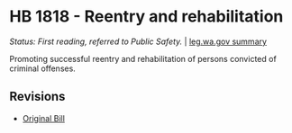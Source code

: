 # HB 1818 - Reentry and rehabilitation
*Status: First reading, referred to Public Safety.* | [leg.wa.gov summary](https://app.leg.wa.gov/billsummary?BillNumber=1818&Year=2021)

Promoting successful reentry and rehabilitation of persons convicted of criminal offenses.

## Revisions
* [Original Bill](1/)